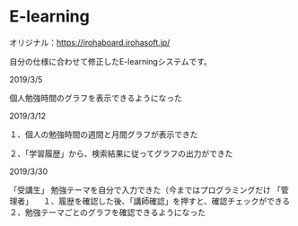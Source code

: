 # E-learning

オリジナル：https://irohaboard.irohasoft.jp/

自分の仕様に合わせて修正したE-learningシステムです。


2019/3/5

個人勉強時間のグラフを表示できるようになった

2019/3/12

１、個人の勉強時間の週間と月間グラフが表示できた

２、「学習履歴」から、検索結果に従ってグラフの出力ができた

2019/3/30

「受講生」
  勉強テーマを自分で入力できた（今まではプログラミングだけ
「管理者」
　１、履歴を確認した後、「講師確認」を押すと、確認チェックができる
  ２、勉強テーマごとのグラフを確認できるようになった
